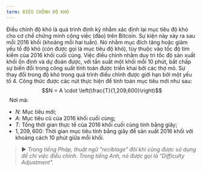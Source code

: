 ```yaml
---
term: ĐIỀU CHỈNH ĐỘ KHÓ
---
```


Điều chỉnh độ khó là quá trình định kỳ nhằm xác định lại mục tiêu độ khó cho cơ chế chứng minh công việc (đào) trên Bitcoin. Sự kiện này xảy ra sau mỗi 2016 khối (khoảng mỗi hai tuần). Nó nhằm mục đích tăng hoặc giảm yếu tố độ khó (còn được gọi là mục tiêu độ khó), tùy thuộc vào tốc độ tìm kiếm của 2016 khối cuối cùng. Việc điều chỉnh nhằm duy trì tốc độ sản xuất khối ổn định và dự đoán được, với tần suất một khối mỗi 10 phút, bất chấp sự biến đổi trong công suất tính toán được triển khai bởi các thợ mỏ. Sự thay đổi trong độ khó trong quá trình điều chỉnh được giới hạn bởi một yếu tố 4. Công thức được các nút thực hiện để tính toán mục tiêu mới như sau:
$$N = A \cdot \left(\frac{T}{1,209,600}\right)$$
&nbsp;
Nơi mà:
* $N$: Mục tiêu mới;
* $A$: Mục tiêu cũ của 2016 khối cuối cùng;
* $T$: Tổng thời gian thực tế của 2016 khối cuối cùng tính bằng giây;
* $1,209,600$: Thời gian mục tiêu tính bằng giây để sản xuất 2016 khối với khoảng cách 10 phút giữa mỗi khối.

> ► *Trong tiếng Pháp, thuật ngữ "reciblage" đôi khi cũng được sử dụng để chỉ việc điều chỉnh. Trong tiếng Anh, nó được gọi là "Difficulty Adjustment".*